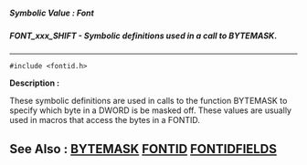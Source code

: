 ##### Symbolic Value : Font
##### FONT_xxx_SHIFT - Symbolic definitions used in a call to BYTEMASK.
---
```
#include <fontid.h>
```
**Description :**

These symbolic definitions are used in calls to the function BYTEMASK to 
specify which byte in a DWORD is be masked off. These values are usually used 
in macros that access the bytes in a FONTID.

**See Also :**
[BYTEMASK](/domino-c-api-docs/reference/Func/BYTEMASK)
[FONTID](/domino-c-api-docs/reference/Data/FONTID)
[FONTIDFIELDS](/domino-c-api-docs/reference/Data/FONTIDFIELDS)
---
